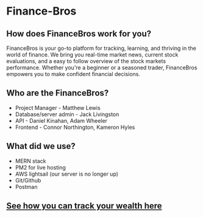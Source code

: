 # Finance-Bros

## How does FinanceBros work for you?
FinanceBros is your go-to platform for tracking, learning, and thriving in the world of finance. We bring you real-time market news, current stock evaluations, and a easy to follow overview of the stock markets performance. Whether you're a beginner or a seasoned trader, FinanceBros empowers you to make confident financial decisions.

## Who are the FinanceBros?
- Project Manager - Matthew Lewis
- Database/server admin - Jack Livingston
- API - Daniel Kinahan, Adam Wheeler
- Frontend - Connor Northington, Kameron Hyles

## What did we use?
- MERN stack
- PM2 for live hosting
- AWS lightsail (our server is no longer up)
- Git/Github
- Postman
 
## [See how you can track your wealth here](https://youtube.com/shorts/o1QUyimeOUY?feature=share)

